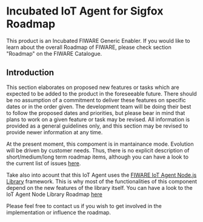 # Incubated IoT Agent for Sigfox Roadmap

This product is an Incubated FIWARE Generic Enabler. If you would like to learn about the overall Roadmap of FIWARE,
please check section "Roadmap" on the FIWARE Catalogue.

## Introduction

This section elaborates on proposed new features or tasks which are expected to be added to the product in the
foreseeable future. There should be no assumption of a commitment to deliver these features on specific dates or in the
order given. The development team will be doing their best to follow the proposed dates and priorities, but please bear
in mind that plans to work on a given feature or task may be revised. All information is provided as a general
guidelines only, and this section may be revised to provide newer information at any time.

At the present moment, this compoment is in mantainance mode. Evolution will be driven by customer needs. Thus, there is
no explicit description of short/medium/long term roadmap items, although you can have a look to the current list of
issues [here](https://github.com/telefonicaid/sigfox-iotagent/issues).

Take also into acount that this IoT Agent uses the 
[FIWARE IoT Agent Node.js Library](https://github.com/telefonicaid/iotagent-node-lib) framework. This is why most of the 
functionalities of this component depend on the new features of the library itself. You can have a look to the IoT Agent 
Node Library Roadmap 
[here](https://github.com/telefonicaid/iotagent-node-lib/blob/master/doc/roadmap.md)

Please feel free to contact us if you wish to get involved in the implementation or influence the roadmap.
